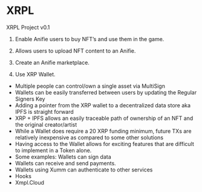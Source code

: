 # XRPL
XRPL Project v0.1

1. Enable Anifie users to buy NFT’s and use them in the game.

2. Allows users to upload NFT content to an Anifie.

3. Create an Anifie marketplace.

4. Use XRP Wallet.
 - Multiple people can control/own a single asset via MultiSign
 - Wallets can be easily transferred between users by updating the Regular Signers Key
 - Adding a pointer from the XRP wallet to a decentralized data store aka IPFS is straight forward
 - XRP + IPFS allows an easily traceable path of ownership of an NFT and the original creator/artist
 - While a Wallet does require a 20 XRP funding minimum, future TXs are relatively inexpensive as compared to some other solutions
 - Having access to the Wallet allows for exciting features that are difficult to implement in a Token alone.
 - Some examples: Wallets can sign data
 - Wallets can receive and send payments.
 - Wallets using Xumm can authenticate to other services
 - Hooks
 - Xmpl.Cloud
